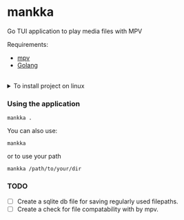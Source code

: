 # mankka
Go TUI application to play media files with MPV

Requirements: <br>
  - [mpv](https://mpv.io/) 
  - [Golang](https://go.dev/doc/install)

<br>
<details>
<summary> To install project on linux </summary>

  <br>
  
  ```
  .install/install.sh
  ```
  This script tries to install mpv media player if user don't have it.
  
  then follow usage [instructions](https://github.com/MikkoVasankari/mankka#running-the-application).
  
  <br>
  
  alternatively you can
  Download the executable as zip from repo [mankka](https://github.com/MikkoVasankari/mankka/raw/main/mankka.zip)
  
</details>

### Using the application
```
mankka . 
``` 

You can also use:
```
mankka
```
or to use your path
```
mankka /path/to/your/dir
```

### TODO
- [ ] Create a sqlite db file for saving regularly used filepaths.
- [ ] Create a check for file compatability with by mpv.
